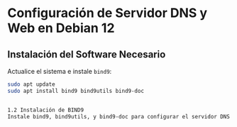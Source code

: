 # Configuración de Servidor DNS y Web en Debian 12

## Instalación del Software Necesario

Actualice el sistema e instale `bind9`:

```sh
sudo apt update
sudo apt install bind9 bind9utils bind9-doc


1.2 Instalación de BIND9
Instale bind9, bind9utils, y bind9-doc para configurar el servidor DNS:
